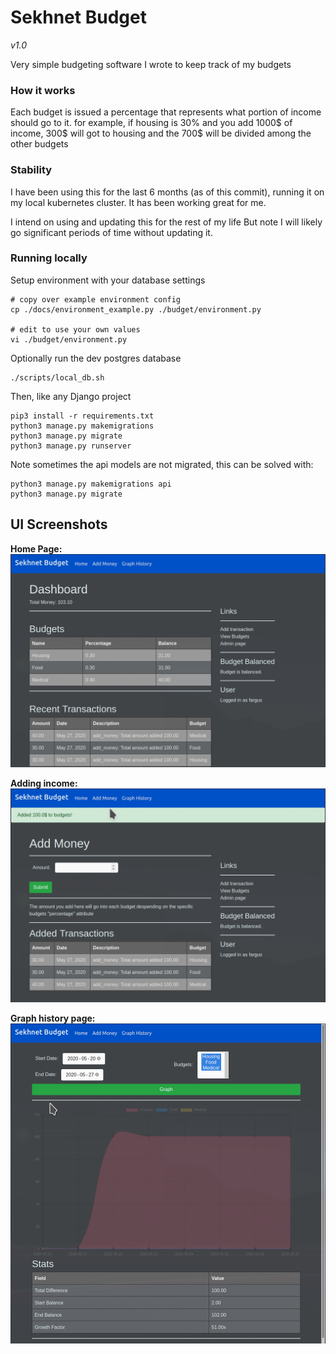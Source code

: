 # Sekhnet Budget
_v1.0_

Very simple budgeting software I wrote
to keep track of my budgets


### How it works
Each budget is issued a percentage that represents
what portion of income should go to it. for example,
if housing is 30% and you add 1000$ of income, 300$ will
got to housing and the 700$ will be divided among the other 
budgets

### Stability
I have been using this for the last 6 months (as of this commit), running 
it on my local kubernetes cluster. It has been working great for me.

I intend on using and updating this for the rest of my life
But note I will likely go significant periods of time without
updating it.

### Running locally

Setup environment with your database settings
```
# copy over example environment config
cp ./docs/environment_example.py ./budget/environment.py

# edit to use your own values
vi ./budget/environment.py
```

Optionally run the dev postgres database
```
./scripts/local_db.sh
```

Then, like any Django project
```
pip3 install -r requirements.txt
python3 manage.py makemigrations
python3 manage.py migrate
python3 manage.py runserver
```

Note sometimes the api models are not migrated, this 
can be solved with:
```
python3 manage.py makemigrations api
python3 manage.py migrate
```

## UI Screenshots

**Home Page:**
![Home page](./docs/screenshots/home.png)

**Adding income:**
![Adding income](./docs/screenshots/adding-money.png)

**Graph history page:**
![graph history page](./docs/screenshots/graph-history.png)
